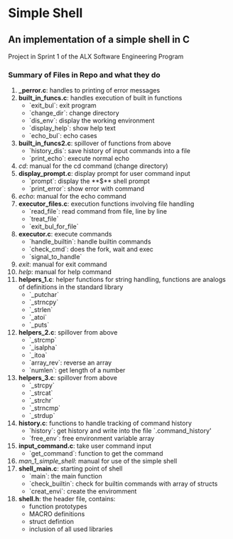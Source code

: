 # Simple Shell

## An implementation of a simple shell in **C**

Project in Sprint 1 of the ALX Software Engineering Program

### Summary of Files in Repo and what they do

<ol>
  <li><b>_perror.c</b>: handles to printing of error messages</li>
  <li><b>built_in_funcs.c</b>: handles execution of built in functions
    <ul>
			<li>`exit_bul`: exit program</li>
			<li>`change_dir`: change directory</li>
			<li>`dis_env`: display the working environment</li>
			<li>`display_help`: show help text</li>
			<li>`echo_bul`: echo cases</li>
    </ul>
  </li>
  <li><b>built_in_funcs2.c</b>: spillover of functions from above
		<ul>
			<li>`history_dis`: save history of input commands into a file</li>
			<li>`print_echo`: execute normal echo
		</ul>
	</li>
	<li><em>cd</em>: manual for the cd command (change directory)</li>
	<li><b>display_prompt.c</b>: display prompt for user command input
		<ul>
			<li>`prompt`: display the **$** shell prompt</li>
			<li>`print_error`: show error with command</li>
		</ul>
	</li>
	<li><em>echo</em>: manual for the echo command</li>
	<li><b>executor_files.c</b>: execution functions involving file handling
		<ul>
			<li>`read_file`: read command from file, line by line</li>
			<li>`treat_file`</li>
			<li>`exit_bul_for_file`</li>
		</ul>
	</li>
	<li><b>executor.c</b>: execute commands
		<ul>
			<li>`handle_builtin`: handle builtin commands</li>
			<li>`check_cmd`: does the fork, wait and exec</li>
			<li>`signal_to_handle`</li>
		</ul>
	</li>
	<li><em>exit</em>: manual for exit command</li>
	<li><em>help</em>: manual for help command</li>
	<li><b>helpers_1.c</b>: helper functions for string handling, functions are analogs of definitions in the standard library
		<ul>
			<li>`_putchar`</li>
			<li>`_strncpy`</li>
			<li>`_strlen`</li>
			<li>`_atoi`</li>
			<li>`_puts`</li>
		</ul>
	</li>
	<li><b>helpers_2.c</b>: spillover from above
		<ul>
			<li>`_strcmp`</li>
			<li>`_isalpha`</li>
			<li>`_itoa`</li>
			<li>`array_rev`: reverse an array</li>
			<li>`numlen`: get length of a number</li>
		</ul>
	</li>
	<li><b>helpers_3.c</b>: spillover from above
		<ul>
			<li>`_strcpy`</li>
			<li>`_strcat`</li>
			<li>`_strchr`</li>
			<li>`_strncmp`</li>
			<li>`_strdup`</li>
		</ul>
	</li>
	<li><b>history.c</b>: functions to handle tracking of command history
		<ul>
			<li>`history`: get history and write into the file `.command_history'</li>
			<li>`free_env`: free environment variable array</li>
		</ul>
	</li>
	<li><b>input_command.c</b>: take user command input
		<ul>
			<li>`get_command`: function to get the command</li>
		</ul>
	</li>
	<li><em>man_1_simple_shell</em>: manual for use of the simple shell</li>
	<li><b>shell_main.c</b>: starting point of shell
		<ul>
			<li>`main`: the main function</li>
			<li>`check_builtin`: check for builtin commands with array of structs</li>
			<li>`creat_envi`: create the enviromment</li>
		</ul>
	</li>
	<li><b>shell.h</b>: the header file, contains:
		<ul>
			<li>function prototypes</li>
			<li>MACRO definitions</li>
			<li>struct defintion</li>
			<li>inclusion of all used libraries</li>
		</ul>
	</li>
</ol>